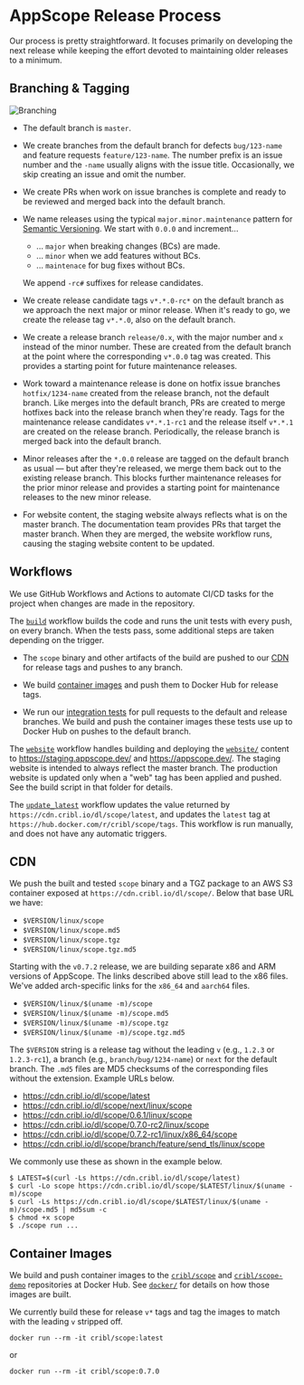 # AppScope Release Process

Our process is pretty straightforward. It focuses primarily on developing
the next release while keeping the effort devoted to maintaining older releases
to a minimum.

## Branching & Tagging

![Branching](images/branching.png)

* The default branch is `master`.

* We create branches from the default branch for defects `bug/123-name` and
  feature requests `feature/123-name`. The number prefix is an issue number
  and the `-name` usually aligns with the issue title. Occasionally, we skip
  creating an issue and omit the number.

* We create PRs when work on issue branches is complete and ready to be
  reviewed and merged back into the default branch.

* We name releases using the typical `major.minor.maintenance` pattern for
  [Semantic Versioning](https://semver.org/). We start with `0.0.0` and
  increment...

  * ... `major` when breaking changes (BCs) are made.
  * ... `minor` when we add features without BCs.
  * ... `maintenace` for bug fixes without BCs.

  We append `-rc#` suffixes for release candidates.

* We create release candidate tags `v*.*.0-rc*` on the default branch as we
  approach the next major or minor release. When it's ready to go, we create
  the release tag `v*.*.0`, also on the default branch.

* We create a release branch `release/0.x`, with the major number and `x`
  instead of the minor number. These are created from the default branch at the
  point where the corresponding `v*.0.0` tag was created. This provides a 
  starting point for future maintenance releases.

* Work toward a maintenance release is done on hotfix issue branches
  `hotfix/1234-name` created from the release branch, not the default branch.
  Like merges into the default branch, PRs are created to merge hotfixes back
  into the release branch when they're ready. Tags for the maintenance release
  candidates `v*.*.1-rc1` and the release itself `v*.*.1` are created on the
  release branch. Periodically, the release branch is merged back into the default branch.

* Minor releases after the `*.0.0` release are tagged on the default branch
  as usual — but after they're released, we merge them back out to the
  existing release branch. This blocks further maintenance releases for the
  prior minor release and provides a starting point for maintenance releases
  to the new minor release.

* For website content, the staging website always reflects what is on the
  master branch. The documentation team provides PRs that target the master
  branch. When they are merged, the website workflow runs, causing the
  staging website content to be updated.

## Workflows

We use GitHub Workflows and Actions to automate CI/CD tasks for the project
when changes are made in the repository.

The [`build`](../.github/workflows/build.yml) workflow builds the code and runs
the unit tests with every push, on every branch. When the tests pass, some
additional steps are taken depending on the trigger.

* The `scope` binary and other artifacts of the build are pushed to our
  [CDN](#cdn) for release tags and pushes to any branch.

* We build [container images](#container-images) and push them to Docker Hub
  for release tags.

* We run our [integration tests](../test/integration/) for pull requests to
  the default and release branches. We build and push the container images
  these tests use up to Docker Hub on pushes to the default branch.

The [`website`](../.github/workflows/website.yml) workflow handles building and
deploying the [`website/`](../website/) content to <https://staging.appscope.dev/>
and <https://appscope.dev/>. The staging website is intended to always reflect
the master branch. The production website is updated only when a "web" tag
has been applied and pushed. See the build script in that folder for details.

The [`update_latest`](../.github/workflows/update_latest.yml) workflow updates
the value returned by `https://cdn.cribl.io/dl/scope/latest`, and updates
the `latest` tag at `https://hub.docker.com/r/cribl/scope/tags`. This workflow
is run manually, and does not have any automatic triggers.

## CDN

We push the built and tested `scope` binary and a TGZ package to an AWS S3
container exposed at `https://cdn.cribl.io/dl/scope/`. Below
that base URL we have:

* `$VERSION/linux/scope`
* `$VERSION/linux/scope.md5`
* `$VERSION/linux/scope.tgz`
* `$VERSION/linux/scope.tgz.md5`

Starting with the `v0.7.2` release, we are building separate x86 and ARM
versions of AppScope. The links described above still lead to the x86 files.
We've added arch-specific links for the `x86_64` and `aarch64` files.

* `$VERSION/linux/$(uname -m)/scope`
* `$VERSION/linux/$(uname -m)/scope.md5`
* `$VERSION/linux/$(uname -m)/scope.tgz`
* `$VERSION/linux/$(uname -m)/scope.tgz.md5`

The `$VERSION` string is a release tag without the leading `v` (e.g., `1.2.3`
or `1.2.3-rc1`), a branch (e.g.,  `branch/bug/1234-name`) or `next` for the
default branch. The `.md5` files are MD5 checksums of the corresponding files
without the extension. Example URLs below.

* <https://cdn.cribl.io/dl/scope/latest>
* <https://cdn.cribl.io/dl/scope/next/linux/scope>
* <https://cdn.cribl.io/dl/scope/0.6.1/linux/scope>
* <https://cdn.cribl.io/dl/scope/0.7.0-rc2/linux/scope>
* <https://cdn.cribl.io/dl/scope/0.7.2-rc1/linux/x86_64/scope>
* <https://cdn.cribl.io/dl/scope/branch/feature/send_tls/linux/scope>

We commonly use these as shown in the example below.

```text
$ LATEST=$(curl -Ls https://cdn.cribl.io/dl/scope/latest)
$ curl -Lo scope https://cdn.cribl.io/dl/scope/$LATEST/linux/$(uname -m)/scope
$ curl -Ls https://cdn.cribl.io/dl/scope/$LATEST/linux/$(uname -m)/scope.md5 | md5sum -c 
$ chmod +x scope
$ ./scope run ...
```

## Container Images

We build and push container images to the
[`cribl/scope`](https://hub.docker.com/r/cribl/scope) and
[`cribl/scope-demo`](https://hub.docker.com/r/cribl/scope-demo)
repositories at Docker Hub. See [`docker/`](../docker/) for details on how
those images are built.

We currently build these for release `v*` tags and tag the images to match with
the leading `v` stripped off.

```text
docker run --rm -it cribl/scope:latest
```
or
```text
docker run --rm -it cribl/scope:0.7.0
```

